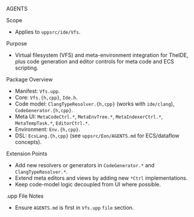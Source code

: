 AGENTS

Scope
- Applies to `uppsrc/ide/Vfs`.

Purpose
- Virtual filesystem (VFS) and meta-environment integration for TheIDE, plus code generation and editor controls for meta code and ECS scripting.

Package Overview
- Manifest: `Vfs.upp`.
- Core: `Vfs.{h,cpp}`, `Ide.h`.
- Code model: `ClangTypeResolver.{h,cpp}` (works with `ide/clang`), `CodeGenerator.{h,cpp}`.
- Meta UI: `MetaCodeCtrl.*`, `MetaEnvTree.*`, `MetaIndexerCtrl.*`, `MetaTempTask.*`, `EditorCtrl.*`.
- Environment: `Env.{h,cpp}`.
- DSL: `EcsLang.{h,cpp}` (see `uppsrc/Eon/AGENTS.md` for ECS/dataflow concepts).

Extension Points
- Add new resolvers or generators in `CodeGenerator.*` and `ClangTypeResolver.*`.
- Extend meta editors and views by adding new `*Ctrl` implementations.
- Keep code-model logic decoupled from UI where possible.

.upp File Notes
- Ensure `AGENTS.md` is first in `Vfs.upp` `file` section.

